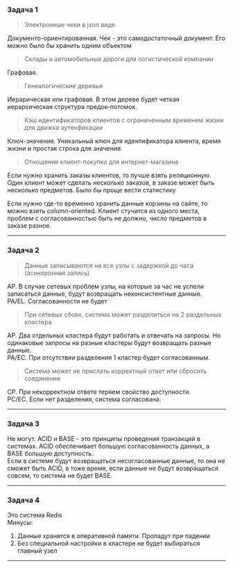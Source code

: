 ### Задача 1

> Электронные чеки в json виде   

Документо-ориентированная. Чек - это самодостаточный документ. Его можно было бы хранить одним объектом
> Склады и автомобильные дороги для логистической компании

Графовая. 
> Генеалогические деревья

Иерарическая или графовая. В этом дереве будет четкая иерархическая структура предок-потомок.
> Кэш идентификаторов клиентов с ограниченным временем жизни для движка аутенфикации

Ключ-значение. Уникальный ключ для идентификатора клиента, время жизни и простая строка для значения. 
> Отношения клиент-покупка для интернет-магазина

Если нужно хранить заказы клиентов, то лучше взять реляционную. Один клиент может сделать несколько заказов, в заказе может быть несколько предметов. Было бы проще вести статистику  

Если нужно где-то временно хранить данные корзины на сайте, то можно взять column-oriented. Клиент стучится из одного места, проблем с согласованностью быть не должно, число предметов в заказе разное.

---
### Задача 2

> Данные записываются на все узлы с задержкой до часа (асинхронная запись)

AP. В случае сетевых проблем узлы, на которые за час не успели записаться данные, будут возвращать неконсистентные данные.   
PA/EL. Согласованности не будет
> При сетевых сбоях, система может разделиться на 2 раздельных кластера

AP. Два отдельных кластера будут работать и отвечать на запросы. Но одинаковые запросы на разные кластеры будут возвращать разные данные.   
PA/EC. При отсутствии разделения 1 кластер будет согласованным.
> Система может не прислать корректный ответ или сбросить соединение

CP. При некорректном ответе теряем свойство доступности.  
PC/EC. Если нет разделения, система согласована. 

---
### Задача 3

Не могут. ACID и BASE - это принципы проведения транзакций в системах. ACID обеспечивает большую согласованность данных, а BASE большую доступность.  
Если в системе будут возвращаться несогласованные данные, то она не сможет быть ACID, в тоже время, если данные не будут возвращаться совсем, то система не будет BASE.

---
### Задача 4

Это система Redis  
Минусы:
1. Данные хранятся в оперативной памяти. Пропадут при падении
2. Без специальной настройки в кластере не будет выбираться главный узел

---